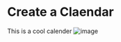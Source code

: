 # Create a Claendar

This is a cool calender
![image](https://github.com/melissacinta/btn-bootcamp/assets/18717315/65dfeb6b-5b86-4fd5-9f47-3b1a8741f259)
